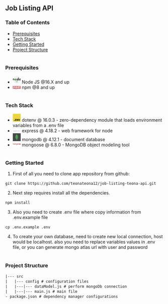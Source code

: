 ## Job Listing API

### Table of Contents

- [Prerequisites](#Prerequisites)
- [Tech Stack](#Tech-Stack)
- [Getting Started](#Getting-Started)
- [Project Structure](#Project-Structure)

#

### Prerequisites

- <img src="./readme/nodejs.png" width="25" style="top: 8px" /> Node JS @16.X and up
- <img src="./readme/npm.png" width="25" style="top: 8px" /> npm @8 and up

#

### Tech Stack

- <img src="./readme/dotenv.png" width="25" style="top: 8px" /> dotenv @ 16.0.3 - zero-dependency module that loads environment variables from a .env file
- <img src="./readme/express.png" width="25" style="top: 8px" /> express @ 4.18.2 - web framework for node
- <img src="./readme/mongoDB.png" width="25" style="top: 8px" /> mongodb @ 4.12.1 - document database
- <img src="./readme/mongoose.png" width="25" style="top: 8px" /> mongoose @ 6.8.0 - MongoDB object modeling tool

#

### Getting Started

1. First of all you need to clone app repository from github:

```
git clone https://github.com/teonateona12/job-listing-teona-api.git
```

2. Next step requires install all the dependencies.

```
npm install
```

3. Also you need to create .env file where copy information from .env.example file

```
cp .env.example .env
```

4. To create your own database, need to create new local connection, host would be localhost.
   also you need to replace variables values in .env file, or you can generate mongo atlas url with user and password

#

### Project Structure

```
|--- src
|   |--- config # configuration files
|   |---|--- dataModel.js # perform mongoDb connection
|   |---|--- main.js # main file
- package.json # dependency manager configurations
```

